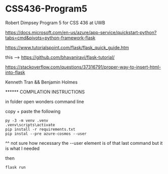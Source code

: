 # CSS436-Program5
Robert Dimpsey Program 5 for CSS 436 at UWB

https://docs.microsoft.com/en-us/azure/app-service/quickstart-python?tabs=cmd&pivots=python-framework-flask

https://www.tutorialspoint.com/flask/flask_quick_guide.htm

this --> https://github.com/bhavaniravi/flask-tutorial/

https://stackoverflow.com/questions/37316791/proper-way-to-insert-html-into-flask

Kenneth Tran && Benjamin Holmes

****** COMPILATION INSTRUCTIONS

in folder open wonders command line

copy + paste the following

```
py -3 -m venv .venv
.venv\scripts\activate
pip install -r requirements.txt
pip instal --pre azure-cosmos --user
```
^^ not sure how necessary the --user element is of that last command but it is what I needed

then 

`flask run`